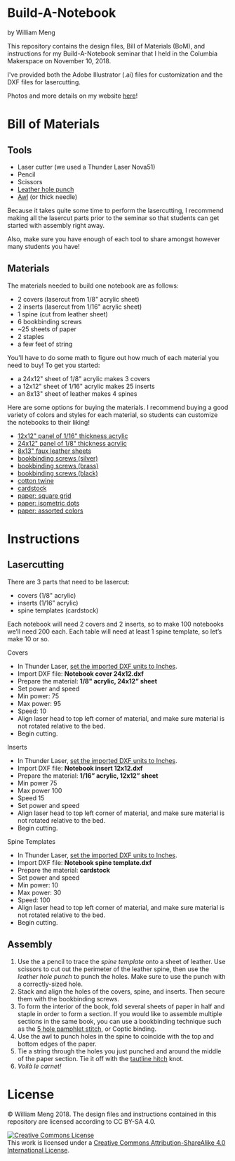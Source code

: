 # Build-A-Notebook
by William Meng

This repository contains the design files, Bill of Materials (BoM), and instructions for my Build-A-Notebook seminar that I held in the Columbia Makerspace on November 10, 2018.

I've provided both the Adobe Illustrator (.ai) files for customization and the DXF files for lasercutting.

Photos and more details on my website [here](https://williammeng.com/buildanotebook.html)!

# Bill of Materials
## Tools
* Laser cutter (we used a Thunder Laser Nova51)
* Pencil
* Scissors
* [Leather hole punch](https://www.amazon.com/Leather-Collars-Saddles-Projects-Warranty/dp/B00KY3WAK6/)
* [Awl](https://www.amazon.com/Gourd-Leather-Handle-Scratch-Punching/dp/B01HZBBVG8/) (or thick needle)

Because it takes quite some time to perform the lasercutting, I recommend making all the lasercut parts prior to the seminar so that students can get started with assembly right away.

Also, make sure you have enough of each tool to share amongst however many students you have!

## Materials
The materials needed to build one notebook are as follows: 

* 2 covers (lasercut from 1/8" acrylic sheet)
* 2 inserts (lasercut from 1/16" acrylic sheet)
* 1 spine (cut from leather sheet)
* 6 bookbinding screws
* ~25 sheets of paper
* 2 staples
* a few feet of string

You'll have to do some math to figure out how much of each material you need to buy! To get you started:

* a 24x12" sheet of 1/8" acrylic makes 3 covers
* a 12x12" sheet of 1/16" acrylic makes 25 inserts
* an 8x13" sheet of leather makes 4 spines

Here are some options for buying the materials. I recommend buying a good variety of colors and styles for each material, so students can customize the notebooks to their liking!

* [12x12" panel of 1/16" thickness acrylic](https://www.amazon.com/Source-Premium-Acrylic-PlexiGlass-Inches/dp/B01DYG13CU/)
* [24x12" panel of 1/8" thickness acrylic](https://www.inventables.com/categories/materials/acrylic?utf8=%E2%9C%93&selected_filters%5BThickness%5D%5B%5D=1%2F8+in)
* [8x13" faux leather sheets](https://www.amazon.com/gp/product/B0769FBGX6/)
* [bookbinding screws (silver)](https://www.amazon.com/Chicago-Screws-Accessories-Leather-Decoration/dp/B06XK5BJ3B/?th=1)
* [bookbinding screws (brass)](https://www.amazon.com/Chicago-Screws-Accessories-Leather-Decoration/dp/B06XKKL41S/)
* [bookbinding screws (black)](https://www.amazon.com/LQ-Industrial-Chicago-Slotted-Assembly/dp/B076JBJ3WY/)
* [cotton twine](https://www.amazon.com/Tenn-Well-656Feet-Trussing-Decoration/dp/B07BKQKWC4/)
* [cardstock](https://www.amazon.com/Neenah-Cardstock-Heavy-Weight-Brightness-91437/dp/B07D4YF3K4/)
* [paper: square grid](https://www.amazon.com/dp/B00275ZIJO/)
* [paper: isometric dots](https://www.amazon.com/Pro-Art-Isometric-Pad-8-5/dp/B00VYDIJZ0/)
* [paper: assorted colors](https://www.amazon.com/Hammermill-Colored-Assorted-Colorful-102640R/dp/B009ZMNF9W/)

# Instructions
## Lasercutting
There are 3 parts that need to be lasercut:

* covers (1/8" acrylic)
* inserts (1/16” acrylic)
* spine templates (cardstock)

Each notebook will need 2 covers and 2 inserts, so to make 100 notebooks we’ll need 200 each.
Each table will need at least 1 spine template, so let’s make 10 or so.

Covers

* In Thunder Laser, [set the imported DXF units to Inches](https://www.thunderlaser.com/troubleshooting/software-problem/why-does-the-graphic-size-that-imported-to-rdworks-different-from-its-original-size.html).
* Import DXF file: **Notebook cover 24x12.dxf**
* Prepare the material: **1/8" acrylic, 24x12” sheet**
* Set power and speed
* Min power: 75
* Max power: 95
* Speed: 10
* Align laser head to top left corner of material, and make sure material is not rotated relative to the bed.
* Begin cutting.

Inserts

* In Thunder Laser, [set the imported DXF units to Inches](https://www.thunderlaser.com/troubleshooting/software-problem/why-does-the-graphic-size-that-imported-to-rdworks-different-from-its-original-size.html).
* Import DXF file: **Notebook insert 12x12.dxf**
* Prepare the material: **1/16” acrylic, 12x12” sheet**
* Min power 75
* Max power 100
* Speed 15
* Set power and speed
* Align laser head to top left corner of material, and make sure material is not rotated relative to the bed.
* Begin cutting.

Spine Templates

* In Thunder Laser, [set the imported DXF units to Inches](https://www.thunderlaser.com/troubleshooting/software-problem/why-does-the-graphic-size-that-imported-to-rdworks-different-from-its-original-size.html).
* Import DXF file: **Notebook spine template.dxf**
* Prepare the material: **cardstock**
* Set power and speed
* Min power: 10
* Max power: 30
* Speed: 100
* Align laser head to top left corner of material, and make sure material is not rotated relative to the bed.
* Begin cutting.


## Assembly
1. Use the a pencil to trace the *spine template* onto a sheet of leather. Use scissors to cut out the perimeter of the leather spine, then use the *leather hole punch* to punch the holes. Make sure to use the punch with a correctly-sized hole. 
2. Stack and align the holes of the covers, spine, and inserts. Then secure them with the bookbinding screws.
3. To form the interior of the book, fold several sheets of paper in half and staple in order to form a section. If you would like to assemble multiple sections in the same book, you can use a bookbinding technique such as the [5 hole pamphlet stitch](http://www.designsponge.com/2013/03/bookbinding-101-five-hole-pamphlet-stitch.html), or Coptic binding.
4. Use the awl to punch holes in the spine to coincide with the top and bottom edges of the paper.
5. Tie a string through the holes you just punched and around the middle of the paper section. Tie it off with the [tautline hitch](https://www.netknots.com/rope_knots/tautline-hitch) knot.
6. *Voilà le carnet!*


# License
© William Meng 2018. The design files and instructions contained in this repository are licensed according to CC BY-SA 4.0.

<a rel="license" href="http://creativecommons.org/licenses/by-sa/4.0/"><img alt="Creative Commons License" style="border-width:0" src="https://i.creativecommons.org/l/by-sa/4.0/88x31.png" /></a><br />This work is licensed under a <a rel="license" href="http://creativecommons.org/licenses/by-sa/4.0/">Creative Commons Attribution-ShareAlike 4.0 International License</a>.
